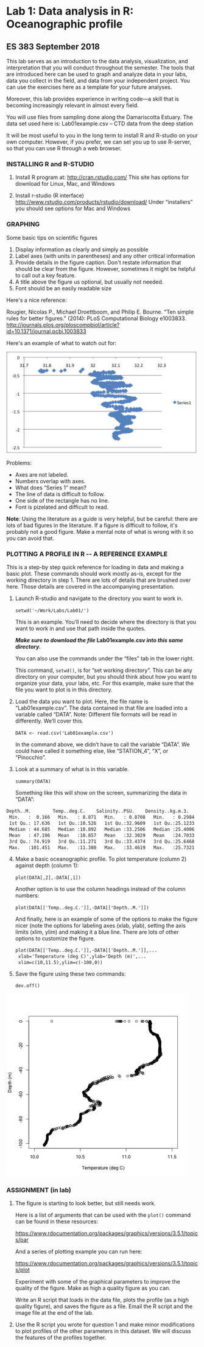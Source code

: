 # Lab 1: Data analysis in R: Oceanographic profile
## ES 383 September 2018

This lab serves as an introduction to the data analysis, visualization, and interpretation that you will conduct throughout the semester. The tools that are introduced here can be used to graph and analyze data in your labs, data you collect in the field, and data from your independent project. You can use the exercises here as a template for your future analyses.

Moreover, this lab provides experience in writing code—a skill that is becoming increasingly relevant in almost every field.

You will use files from sampling done along the Damariscotta Estuary. The data set used here is:	Lab01example.csv – CTD data from the deep station

It will be most useful to you in the long term to install R and R-studio on your own computer. However, if you prefer, we can set you up to use R-server, so that you can use R through a web browser.

### INSTALLING R and R-STUDIO

1.  Install R program at: http://cran.rstudio.com/
This site has options for download for Linux, Mac, and Windows
 
2.  Install r-studio  (R interface)
http://www.rstudio.com/products/rstudio/download/
Under “installers” you should see options for Mac and Windows

### GRAPHING

Some basic tips on scientific figures

1. Display information as clearly and simply as possible
2. Label axes (with units in parentheses) and any other critical information
3. Provide details in the figure caption. Don't restate information that should be clear from the figure. However, sometimes it might be helpful to call out a key feature.
4. A title above the figure us optional, but usually not needed. 
5. Font should be an easily readable size

Here's a nice reference:

Rougier, Nicolas P., Michael Droettboom, and Philip E. Bourne. "Ten simple rules for better figures." (2014): PLoS Computational Biology e1003833.
http://journals.plos.org/ploscompbiol/article?id=10.1371/journal.pcbi.1003833

Here's an example of what to watch out for:

<img src="https://github.com/SeascapeScience/Rbigelow/blob/master/Tutorials/Colby2018/Lab1/BadFigure.png" width="500">

Problems: 	
 - Axes are not labeled.
 - Numbers overlap with axes.
 - What does “Series 1” mean? 
 - The line of data is difficult to follow.
 - One side of the rectangle has no line.
 - Font is pizelated and difficult to read.

**Note**: Using the literature as a guide is very helpful, but be careful: there are lots of bad figures in the literature. If a figure is difficult to follow, it's probably not a good figure. Make a mental note of what is wrong with it so you can avoid that.

### PLOTTING A PROFILE IN R -- A REFERENCE EXAMPLE

This is a step-by step quick reference for loading in data and making a basic plot. These commands should work mostly as-is, except for the working directory in step 1. There are lots of details that are brushed over here. Those details are covered in the accompanying presentation.

1. Launch R-studio and navigate to the directory you want to work in.

   ```setwd('~/Work/Labs/Lab01/')```  

   This is an example. You’ll need to decide where the directory is that you want to work in and use that path inside the quotes.
   
   **_Make sure to download the file_ Lab01example.csv _into this same directory._**

   You can also use the commands under the “files” tab in the lower right. 

   This command, `setwd()`, is for “set working directory”. This can be any directory on your computer, but you should think about how you want to organize your data, your labs, etc. For this example, make sure that the file you want to plot is in this directory. 

2. Load the data you want to plot. Here, the file name is “Lab01example.csv”. The data contained in that file are loaded into a variable called “DATA”. Note: Different file formats will be read in differently. We’ll cover this.

   ```DATA <- read.csv('Lab01example.csv')```  

   In the command above, we didn’t have to call the variable “DATA”. We could have called it something else, like “STATION_4”, “X”, or “Pinocchio”.

3. Look at a summary of what is in this variable.

   ```summary(DATA)```  
   
   Something like this will show on the screen, summarizing the data in “DATA”:  

```
Depth..M.        Temp..deg.C.    Salinity..PSU.    Density..kg.m.3. 
 Min.   :  0.166   Min.   : 8.871   Min.   : 0.8708   Min.   : 0.2984  
 1st Qu.: 17.636   1st Qu.:10.526   1st Qu.:32.9609   1st Qu.:25.1233  
 Median : 44.685   Median :10.892   Median :33.2506   Median :25.4006  
 Mean   : 47.196   Mean   :10.857   Mean   :32.3029   Mean   :24.7033  
 3rd Qu.: 74.919   3rd Qu.:11.271   3rd Qu.:33.4374   3rd Qu.:25.6468  
 Max.   :101.451   Max.   :11.380   Max.   :33.4619   Max.   :25.7321  
```
4. Make a basic oceanographic profile. To plot temperature (column 2) against depth (column 1):

   ```plot(DATA[,2],-DATA[,1])```  
   
   Another option is to use the column headings instead of the column numbers:

   ```plot(DATA[['Temp..deg.C.']],-DATA[['Depth..M.']])```  
   
   And finally, here is an example of some of the options to make the figure nicer (note the options for labeling axes (xlab, ylab), setting the axis limits (xlim, ylim) and making it a blue line. There are lots of other options to customize the figure.
   
   ```
   plot(DATA[['Temp..deg.C.']],-DATA[['Depth..M.']],...
    xlab='Temperature (deg C)',ylab='Depth (m)',...
    xlim=c(10,11.5),ylim=c(-100,0))
   ```
5. Save the figure using these two commands:

   ```dev.copy(png,'ExampleFigure.png')
   dev.off()
   ```

![](https://github.com/SeascapeScience/Rbigelow/blob/master/Tutorials/Colby2018/Lab1/ExampleFigure.png)

### ASSIGNMENT (in lab)

1. The figure is starting to look better, but still needs work.

   Here is a list of arguments that can be used with the `plot()` command can be found in these resources:  

   https://www.rdocumentation.org/packages/graphics/versions/3.5.1/topics/par  

   And a series of plotting example you can run here:

   https://www.rdocumentation.org/packages/graphics/versions/3.5.1/topics/plot

   Experiment with some of the graphical parameters to improve the quality of the figure. Make as high a quality figure as you can. 

   Write an R script that loads in the data file, plots the profile (as a high quality figure), and saves the figure as a file. Email the R script and the image file at the end of the lab.

2.  Use the R script you wrote for question 1 and make minor modifications to plot profiles of the other parameters in this dataset. We will discuss the features of the profiles together.


